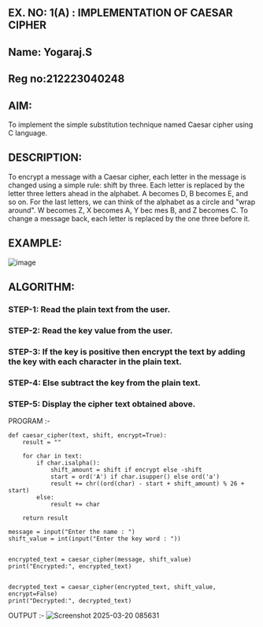## EX. NO: 1(A) : IMPLEMENTATION OF CAESAR CIPHER
 ## Name: Yogaraj.S
 ## Reg no:212223040248

## AIM:

To implement the simple substitution technique named Caesar cipher using C language.

## DESCRIPTION:

To encrypt a message with a Caesar cipher, each letter in the message is changed using a simple rule: shift by three. Each letter is replaced by the letter three letters ahead in the alphabet. A becomes D, B becomes E, and so on. For the last letters, we can think of the
alphabet as a circle and "wrap around". W becomes Z, X becomes A, Y bec mes B, and Z
becomes C. To change a message back, each letter is replaced by the one three before it.

## EXAMPLE:



![image](https://github.com/Hemamanigandan/CNS/assets/149653568/eb9c6c43-8c80-4cdd-b9d4-91705a311c79)


## ALGORITHM:

### STEP-1: Read the plain text from the user.
### STEP-2: Read the key value from the user.
### STEP-3: If the key is positive then encrypt the text by adding the key with each character in the plain text.
### STEP-4: Else subtract the key from the plain text.
### STEP-5: Display the cipher text obtained above.


PROGRAM :-
```
def caesar_cipher(text, shift, encrypt=True):
    result = ""
    
    for char in text:
        if char.isalpha():  
            shift_amount = shift if encrypt else -shift
            start = ord('A') if char.isupper() else ord('a')
            result += chr((ord(char) - start + shift_amount) % 26 + start)
        else:
            result += char 
    
    return result

message = input("Enter the name : ")
shift_value = int(input("Enter the key word : "))


encrypted_text = caesar_cipher(message, shift_value)
print("Encrypted:", encrypted_text)


decrypted_text = caesar_cipher(encrypted_text, shift_value, encrypt=False)
print("Decrypted:", decrypted_text)
```


OUTPUT :-
![Screenshot 2025-03-20 085631](https://github.com/user-attachments/assets/73c39cc5-8724-45b7-91bd-09ad4467b5b3)
